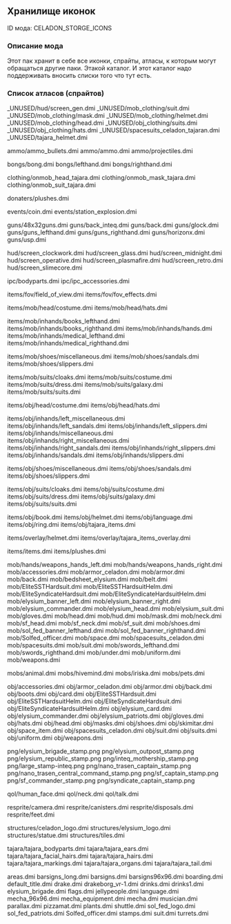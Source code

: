 
## Хранилище иконок

ID мода: CELADON_STORGE_ICONS

### Описание мода

Этот пак хранит в себе все иконки, спрайты, атласы, к которым могут обращаться другие паки. Этакой каталог. И этот каталог надо поддерживать вносить списки того что тут есть.

### Список атласов (спрайтов)

_UNUSED/hud/screen_gen.dmi
_UNUSED/mob_clothing/suit.dmi
_UNUSED/mob_clothing/mask.dmi
_UNUSED/mob_clothing/helmet.dmi
_UNUSED/mob_clothing/head.dmi
_UNUSED/obj_clothing/suits.dmi
_UNUSED/obj_clothing/hats.dmi
_UNUSED/spacesuits_celadon_tajaran.dmi
_UNUSED/tajara_helmet.dmi

ammo/ammo_bullets.dmi
ammo/ammo.dmi
ammo/projectiles.dmi

bongs/bong.dmi
bongs/lefthand.dmi
bongs/righthand.dmi

clothing/onmob_head_tajara.dmi
clothing/onmob_mask_tajara.dmi
clothing/onmob_suit_tajara.dmi

donaters/plushes.dmi

events/coin.dmi
events/station_explosion.dmi

guns/48x32guns.dmi
guns/back_inteq.dmi
guns/back.dmi
guns/glock.dmi
guns/guns_lefthand.dmi
guns/guns_righthand.dmi
guns/horizonx.dmi
guns/usp.dmi

hud/screen_clockwork.dmi
hud/screen_glass.dmi
hud/screen_midnight.dmi
hud/screen_operative.dmi
hud/screen_plasmafire.dmi
hud/screen_retro.dmi
hud/screen_slimecore.dmi

ipc/bodyparts.dmi
ipc/ipc_accessories.dmi

items/fov/field_of_view.dmi
items/fov/fov_effects.dmi

items/mob/head/costume.dmi
items/mob/head/hats.dmi

items/mob/inhands/books_lefthand.dmi
items/mob/inhands/books_righthand.dmi
items/mob/inhands/hands.dmi
items/mob/inhands/medical_lefthand.dmi
items/mob/inhands/medical_righthand.dmi

items/mob/shoes/miscellaneous.dmi
items/mob/shoes/sandals.dmi
items/mob/shoes/slippers.dmi

items/mob/suits/cloaks.dmi
items/mob/suits/costume.dmi
items/mob/suits/dress.dmi
items/mob/suits/galaxy.dmi
items/mob/suits/suits.dmi

items/obj/head/costume.dmi
items/obj/head/hats.dmi

items/obj/inhands/left_miscellaneous.dmi
items/obj/inhands/left_sandals.dmi
items/obj/inhands/left_slippers.dmi
items/obj/inhands/miscellaneous.dmi
items/obj/inhands/right_miscellaneous.dmi
items/obj/inhands/right_sandals.dmi
items/obj/inhands/right_slippers.dmi
items/obj/inhands/sandals.dmi
items/obj/inhands/slippers.dmi

items/obj/shoes/miscellaneous.dmi
items/obj/shoes/sandals.dmi
items/obj/shoes/slippers.dmi

items/obj/suits/cloaks.dmi
items/obj/suits/costume.dmi
items/obj/suits/dress.dmi
items/obj/suits/galaxy.dmi
items/obj/suits/suits.dmi

items/obj/book.dmi
items/obj/helmet.dmi
items/obj/language.dmi
items/obj/ring.dmi
items/obj/tajara_items.dmi

items/overlay/helmet.dmi
items/overlay/tajara_items_overlay.dmi

items/items.dmi
items/plushes.dmi

mob/hands/weapons_hands_left.dmi
mob/hands/weapons_hands_right.dmi
mob/accessories.dmi
mob/armor_celadon.dmi
mob/armor.dmi
mob/back.dmi
mob/bedsheet_elysium.dmi
mob/belt.dmi
mob/EliteSSTHardsuit.dmi
mob/EliteSSTHardsuitHelm.dmi
mob/EliteSyndicateHardsuit.dmi
mob/EliteSyndicateHardsuitHelm.dmi
mob/elysium_banner_left.dmi
mob/elysium_banner_right.dmi
mob/elysium_commander.dmi
mob/elysium_head.dmi
mob/elysium_suit.dmi
mob/gloves.dmi
mob/head.dmi
mob/hud.dmi
mob/mask.dmi
mob/neck.dmi
mob/sf_head.dmi
mob/sf_neck.dmi
mob/sf_suit.dmi
mob/shoes.dmi
mob/sol_fed_banner_lefthand.dmi
mob/sol_fed_banner_righthand.dmi
mob/Solfed_officer.dmi
mob/space.dmi
mob/spacesuits_celadon.dmi
mob/spacesuits.dmi
mob/suit.dmi
mob/swords_lefthand.dmi
mob/swords_righthand.dmi
mob/under.dmi
mob/uniform.dmi
mob/weapons.dmi

mobs/animal.dmi
mobs/hivemind.dmi
mobs/iriska.dmi
mobs/pets.dmi

obj/accessories.dmi
obj/armor_celadon.dmi
obj/armor.dmi
obj/back.dmi
obj/boots.dmi
obj/card.dmi
obj/EliteSSTHardsuit.dmi
obj/EliteSSTHardsuitHelm.dmi
obj/EliteSyndicateHardsuit.dmi
obj/EliteSyndicateHardsuitHelm.dmi
obj/elysium_card.dmi
obj/elysium_commander.dmi
obj/elysium_patriots.dmi
obj/gloves.dmi
obj/hats.dmi
obj/head.dmi
obj/masks.dmi
obj/shoes.dmi
obj/skimitar.dmi
obj/space_item.dmi
obj/spacesuits_celadon.dmi
obj/suit.dmi
obj/suits.dmi
obj/uniform.dmi
obj/weapons.dmi

png/elysium_brigade_stamp.png
png/elysium_outpost_stamp.png
png/elysium_republic_stamp.png
png/inteq_mothership_stamp.png
png/large_stamp-inteq.png
png/nano_trasen_captain_stamp.png
png/nano_trasen_central_command_stamp.png
png/sf_captain_stamp.png
png/sf_commander_stamp.png
png/syndicate_captain_stamp.png

qol/human_face.dmi
qol/neck.dmi
qol/talk.dmi

resprite/camera.dmi
resprite/canisters.dmi
resprite/disposals.dmi
resprite/feet.dmi

structures/celadon_logo.dmi
structures/elysium_logo.dmi
structures/statue.dmi
structures/tiles.dmi

tajara/tajara_bodyparts.dmi
tajara/tajara_ears.dmi
tajara/tajara_facial_hairs.dmi
tajara/tajara_hairs.dmi
tajara/tajara_markings.dmi
tajara/tajara_organs.dmi
tajara/tajara_tail.dmi

areas.dmi
barsigns_long.dmi
barsigns.dmi
barsigns96x96.dmi
boarding.dmi
default_title.dmi
drake.dmi
drakeborg_vr-1.dmi
drinks.dmi
drinks1.dmi
elysium_brigade.dmi
flags.dmi
jellypeople.dmi
language.dmi
mecha_96x96.dmi
mecha_equipment.dmi
mecha.dmi
musician.dmi
parallax.dmi
pizzamat.dmi
plants.dmi
shuttle.dmi
sol_fed_logo.dmi
sol_fed_patriots.dmi
Solfed_officer.dmi
stamps.dmi
suit.dmi
turrets.dmi
